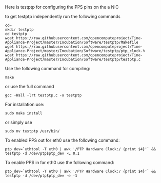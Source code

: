 Here is testptp for configuring the PPS pins on the a NIC

to get testptp independently run the following commands
```
cd~
mkdir testptp
cd testptp
wget https://raw.githubusercontent.com/opencomputeproject/Time-Appliance-Project/master/Incubation/Software/testptp/Makefile
wget https://raw.githubusercontent.com/opencomputeproject/Time-Appliance-Project/master/Incubation/Software/testptp/ptp_clock.h
wget https://raw.githubusercontent.com/opencomputeproject/Time-Appliance-Project/master/Incubation/Software/testptp/testptp.c
```
Use the following command for compiling:
```
make
```
or use the full command
```
gcc -Wall -lrt testptp.c -o testptp
```
For installation use:
```
sudo make install
```
or simply use
```
sudo mv testptp /usr/bin/
```
To enabled PPS out for eth0 use the following command:
```
ptp_dev=`ethtool -T eth0 | awk '/PTP Hardware Clock:/ {print $4}'` && testptp -d /dev/ptp$ptp_dev -L 0,1

```
To enable PPS in for eth0 use the following command:
```
ptp_dev=`ethtool -T eth0 | awk '/PTP Hardware Clock:/ {print $4}'` && testptp -d /dev/ptp$ptp_dev -e -1
```
